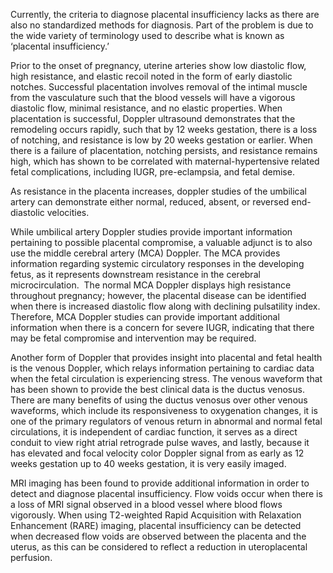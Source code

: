 Currently, the criteria to diagnose placental insufficiency lacks as there are also no standardized methods for diagnosis. Part of the problem is due to the wide variety of terminology used to describe what is known as ‘placental insufficiency.’

Prior to the onset of pregnancy, uterine arteries show low diastolic flow, high resistance, and elastic recoil noted in the form of early diastolic notches. Successful placentation involves removal of the intimal muscle from the vasculature such that the blood vessels will have a vigorous diastolic flow, minimal resistance, and no elastic properties. When placentation is successful, Doppler ultrasound demonstrates that the remodeling occurs rapidly, such that by 12 weeks gestation, there is a loss of notching, and resistance is low by 20 weeks gestation or earlier. When there is a failure of placentation, notching persists, and resistance remains high, which has shown to be correlated with maternal-hypertensive related fetal complications, including IUGR, pre-eclampsia, and fetal demise.

As resistance in the placenta increases, doppler studies of the umbilical artery can demonstrate either normal, reduced, absent, or reversed end-diastolic velocities.

While umbilical artery Doppler studies provide important information pertaining to possible placental compromise, a valuable adjunct is to also use the middle cerebral artery (MCA) Doppler. The MCA provides information regarding systemic circulatory responses in the developing fetus, as it represents downstream resistance in the cerebral microcirculation.  The normal MCA Doppler displays high resistance throughout pregnancy; however, the placental disease can be identified when there is increased diastolic flow along with declining pulsatility index. Therefore, MCA Doppler studies can provide important additional information when there is a concern for severe IUGR, indicating that there may be fetal compromise and intervention may be required.

Another form of Doppler that provides insight into placental and fetal health is the venous Doppler, which relays information pertaining to cardiac data when the fetal circulation is experiencing stress. The venous waveform that has been shown to provide the best clinical data is the ductus venosus. There are many benefits of using the ductus venosus over other venous waveforms, which include its responsiveness to oxygenation changes, it is one of the primary regulators of venous return in abnormal and normal fetal circulations, it is independent of cardiac function, it serves as a direct conduit to view right atrial retrograde pulse waves, and lastly, because it has elevated and focal velocity color Doppler signal from as early as 12 weeks gestation up to 40 weeks gestation, it is very easily imaged.

MRI imaging has been found to provide additional information in order to detect and diagnose placental insufficiency. Flow voids occur when there is a loss of MRI signal observed in a blood vessel where blood flows vigorously. When using T2-weighted Rapid Acquisition with Relaxation Enhancement (RARE) imaging, placental insufficiency can be detected when decreased flow voids are observed between the placenta and the uterus, as this can be considered to reflect a reduction in uteroplacental perfusion.